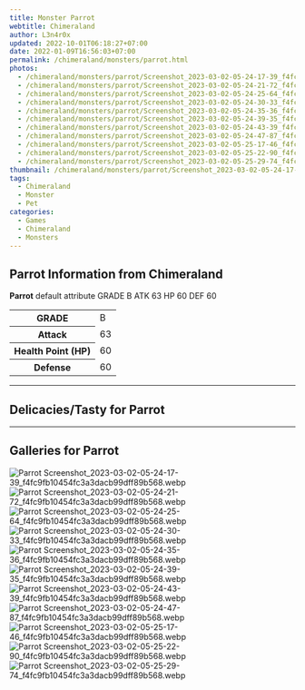 ```yaml
---
title: Monster Parrot
webtitle: Chimeraland
author: L3n4r0x
updated: 2022-10-01T06:18:27+07:00
date: 2022-01-09T16:56:03+07:00
permalink: /chimeraland/monsters/parrot.html
photos:
  - /chimeraland/monsters/parrot/Screenshot_2023-03-02-05-24-17-39_f4fc9fb10454fc3a3dacb99dff89b568.webp
  - /chimeraland/monsters/parrot/Screenshot_2023-03-02-05-24-21-72_f4fc9fb10454fc3a3dacb99dff89b568.webp
  - /chimeraland/monsters/parrot/Screenshot_2023-03-02-05-24-25-64_f4fc9fb10454fc3a3dacb99dff89b568.webp
  - /chimeraland/monsters/parrot/Screenshot_2023-03-02-05-24-30-33_f4fc9fb10454fc3a3dacb99dff89b568.webp
  - /chimeraland/monsters/parrot/Screenshot_2023-03-02-05-24-35-36_f4fc9fb10454fc3a3dacb99dff89b568.webp
  - /chimeraland/monsters/parrot/Screenshot_2023-03-02-05-24-39-35_f4fc9fb10454fc3a3dacb99dff89b568.webp
  - /chimeraland/monsters/parrot/Screenshot_2023-03-02-05-24-43-39_f4fc9fb10454fc3a3dacb99dff89b568.webp
  - /chimeraland/monsters/parrot/Screenshot_2023-03-02-05-24-47-87_f4fc9fb10454fc3a3dacb99dff89b568.webp
  - /chimeraland/monsters/parrot/Screenshot_2023-03-02-05-25-17-46_f4fc9fb10454fc3a3dacb99dff89b568.webp
  - /chimeraland/monsters/parrot/Screenshot_2023-03-02-05-25-22-90_f4fc9fb10454fc3a3dacb99dff89b568.webp
  - /chimeraland/monsters/parrot/Screenshot_2023-03-02-05-25-29-74_f4fc9fb10454fc3a3dacb99dff89b568.webp
thumbnail: /chimeraland/monsters/parrot/Screenshot_2023-03-02-05-24-17-39_f4fc9fb10454fc3a3dacb99dff89b568.webp
tags:
  - Chimeraland
  - Monster
  - Pet
categories:
  - Games
  - Chimeraland
  - Monsters
---
```


<section id="bootstrap-wrapper"><link rel="stylesheet" href="https://rawcdn.githack.com/dimaslanjaka/Web-Manajemen/bb6505ea081a75a7c845f65fb9d939276931c82f/css/bootstrap-4.5-wrapper.css"/><h2>Parrot Information from Chimeraland</h2><p><b>Parrot</b> default attribute GRADE B ATK 63 HP 60 DEF 60<table><tr><th>GRADE</th><td>B</td></tr><tr><th>Attack</th><td>63</td></tr><tr><th>Health Point (HP)</th><td>60</td></tr><tr><th>Defense</th><td>60</td></tr></table></p><hr/><h2>Delicacies/Tasty for Parrot</h2><hr/><div id="gallery"><h2>Galleries for Parrot</h2><div class="row"><div class="col-lg-6 col-12"><img src="/chimeraland/monsters/parrot/Screenshot_2023-03-02-05-24-17-39_f4fc9fb10454fc3a3dacb99dff89b568.webp" alt="Parrot Screenshot_2023-03-02-05-24-17-39_f4fc9fb10454fc3a3dacb99dff89b568.webp"/></div><div class="col-lg-6 col-12"><img src="/chimeraland/monsters/parrot/Screenshot_2023-03-02-05-24-21-72_f4fc9fb10454fc3a3dacb99dff89b568.webp" alt="Parrot Screenshot_2023-03-02-05-24-21-72_f4fc9fb10454fc3a3dacb99dff89b568.webp"/></div><div class="col-lg-6 col-12"><img src="/chimeraland/monsters/parrot/Screenshot_2023-03-02-05-24-25-64_f4fc9fb10454fc3a3dacb99dff89b568.webp" alt="Parrot Screenshot_2023-03-02-05-24-25-64_f4fc9fb10454fc3a3dacb99dff89b568.webp"/></div><div class="col-lg-6 col-12"><img src="/chimeraland/monsters/parrot/Screenshot_2023-03-02-05-24-30-33_f4fc9fb10454fc3a3dacb99dff89b568.webp" alt="Parrot Screenshot_2023-03-02-05-24-30-33_f4fc9fb10454fc3a3dacb99dff89b568.webp"/></div><div class="col-lg-6 col-12"><img src="/chimeraland/monsters/parrot/Screenshot_2023-03-02-05-24-35-36_f4fc9fb10454fc3a3dacb99dff89b568.webp" alt="Parrot Screenshot_2023-03-02-05-24-35-36_f4fc9fb10454fc3a3dacb99dff89b568.webp"/></div><div class="col-lg-6 col-12"><img src="/chimeraland/monsters/parrot/Screenshot_2023-03-02-05-24-39-35_f4fc9fb10454fc3a3dacb99dff89b568.webp" alt="Parrot Screenshot_2023-03-02-05-24-39-35_f4fc9fb10454fc3a3dacb99dff89b568.webp"/></div><div class="col-lg-6 col-12"><img src="/chimeraland/monsters/parrot/Screenshot_2023-03-02-05-24-43-39_f4fc9fb10454fc3a3dacb99dff89b568.webp" alt="Parrot Screenshot_2023-03-02-05-24-43-39_f4fc9fb10454fc3a3dacb99dff89b568.webp"/></div><div class="col-lg-6 col-12"><img src="/chimeraland/monsters/parrot/Screenshot_2023-03-02-05-24-47-87_f4fc9fb10454fc3a3dacb99dff89b568.webp" alt="Parrot Screenshot_2023-03-02-05-24-47-87_f4fc9fb10454fc3a3dacb99dff89b568.webp"/></div><div class="col-lg-6 col-12"><img src="/chimeraland/monsters/parrot/Screenshot_2023-03-02-05-25-17-46_f4fc9fb10454fc3a3dacb99dff89b568.webp" alt="Parrot Screenshot_2023-03-02-05-25-17-46_f4fc9fb10454fc3a3dacb99dff89b568.webp"/></div><div class="col-lg-6 col-12"><img src="/chimeraland/monsters/parrot/Screenshot_2023-03-02-05-25-22-90_f4fc9fb10454fc3a3dacb99dff89b568.webp" alt="Parrot Screenshot_2023-03-02-05-25-22-90_f4fc9fb10454fc3a3dacb99dff89b568.webp"/></div><div class="col-lg-6 col-12"><img src="/chimeraland/monsters/parrot/Screenshot_2023-03-02-05-25-29-74_f4fc9fb10454fc3a3dacb99dff89b568.webp" alt="Parrot Screenshot_2023-03-02-05-25-29-74_f4fc9fb10454fc3a3dacb99dff89b568.webp"/></div></div></div></section>